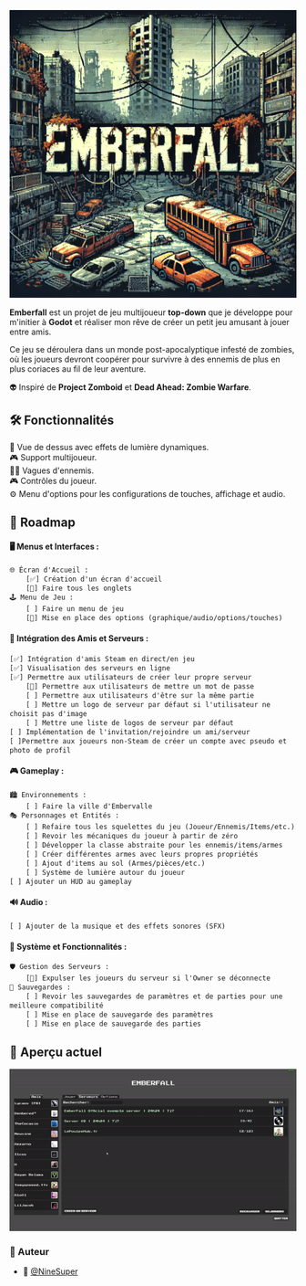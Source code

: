 ![Emberfall](./imgs/Emberfall.png)

**Emberfall** est un projet de jeu multijoueur **top-down** que je développe pour m'initier à **Godot** et réaliser mon rêve de créer un petit jeu amusant à jouer entre amis.

Ce jeu se déroulera dans un monde post-apocalyptique infesté de zombies, où les joueurs devront coopérer pour survivre à des ennemis de plus en plus coriaces au fil de leur aventure.

👽 Inspiré de **Project Zomboid** et **Dead Ahead: Zombie Warfare**.

## 🛠️ Fonctionnalités

🌟 Vue de dessus avec effets de lumière dynamiques. </br>
🎮 Support multijoueur. </br>
🧟‍♂️ Vagues d'ennemis. </br>
🎮 Contrôles du joueur. </br>
⚙️ Menu d'options pour les configurations de touches, affichage et audio. </br>

## 📅 Roadmap

#### 🖥️ Menus et Interfaces :
	🌐 Écran d'Accueil :
	 	[✅] Création d'un écran d'accueil
	 	[🚧] Faire tous les onglets
	🕹️ Menu de Jeu :
		[ ] Faire un menu de jeu
		[🚧] Mise en place des options (graphique/audio/options/touches)
#### 👥 Intégration des Amis et Serveurs :
    [✅] Intégration d'amis Steam en direct/en jeu
    [✅] Visualisation des serveurs en ligne
    [✅] Permettre aux utilisateurs de créer leur propre serveur
	    [🚧] Permettre aux utilisateurs de mettre un mot de passe
 	    [ ] Permettre aux utilisateurs d'être sur la même partie
	    [ ] Mettre un logo de serveur par défaut si l'utilisateur ne choisit pas d'image
	    [ ] Mettre une liste de logos de serveur par défaut
    [ ] Implémentation de l'invitation/rejoindre un ami/serveur
    [ ]Permettre aux joueurs non-Steam de créer un compte avec pseudo et photo de profil
#### 🎮 Gameplay :
	🏙️ Environnements :
 	    [ ] Faire la ville d'Embervalle
	🎭 Personnages et Entités :
        [ ] Refaire tous les squelettes du jeu (Joueur/Ennemis/Items/etc.)
        [ ] Revoir les mécaniques du joueur à partir de zéro
        [ ] Développer la classe abstraite pour les ennemis/items/armes
        [ ] Créer différentes armes avec leurs propres propriétés
        [ ] Ajout d'items au sol (Armes/pièces/etc.)
        [ ] Système de lumière autour du joueur
    [ ] Ajouter un HUD au gameplay
#### 🔊 Audio :
	[ ] Ajouter de la musique et des effets sonores (SFX)
#### 🔨 Système et Fonctionnalités :
	🛡️ Gestion des Serveurs :
		[🚧] Expulser les joueurs du serveur si l'Owner se déconnecte
	💾 Sauvegardes :
		[ ] Revoir les sauvegardes de paramètres et de parties pour une meilleure compatibilité
		[ ] Mise en place de sauvegarde des paramètres
		[ ] Mise en place de sauvegarde des parties

## 👀 Aperçu actuel

![exemple](./gif/Exemple.gif)

### 📝 Auteur
- 🎫 [@NineSuper](https://www.github.com/NineSuper)
